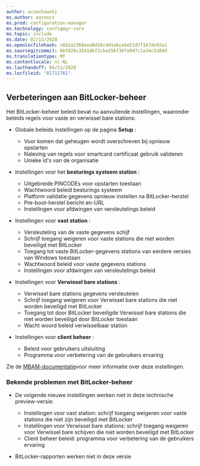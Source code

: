 ```yaml
---
author: aczechowski
ms.author: aaroncz
ms.prod: configuration-manager
ms.technology: configmgr-core
ms.topic: include
ms.date: 02/13/2020
ms.openlocfilehash: c682a2368eea8d16c4d1abce6e51d7f167de92e1
ms.sourcegitcommit: bbf820c35414bf2cba356f30fe047c1a34c5384d
ms.translationtype: MT
ms.contentlocale: nl-NL
ms.lasthandoff: 04/21/2020
ms.locfileid: "81711761"
---
```

## <a name="improvements-to-bitlocker-management"></a><a name="bkmk_bitlocker"></a>Verbeteringen aan BitLocker-beheer

<!--5925683-->

Het BitLocker-beheer beleid bevat nu aanvullende instellingen, waaronder beleids regels voor vaste en verwissel bare stations:

- Globale beleids instellingen op de pagina **Setup** :

  - Voor komen dat geheugen wordt overschreven bij opnieuw opstarten
  - Naleving van regels voor smartcard certificaat gebruik valideren
  - Unieke id's van de organisatie

- Instellingen voor het **besturings systeem station** :

  - Uitgebreide PINCODEs voor opstarten toestaan
  - Wachtwoord beleid besturings systeem
  - Platform validatie gegevens opnieuw instellen na BitLocker-herstel
  - Pre-boot-herstel bericht en-URL
  - Instellingen voor afdwingen van versleutelings beleid

- Instellingen voor **vast station** :

  - Versleuteling van de vaste gegevens schijf
  - Schrijf toegang weigeren voor vaste stations die niet worden beveiligd met BitLocker
  - Toegang tot vaste BitLocker-gegevens stations van eerdere versies van Windows toestaan
  - Wachtwoord beleid voor vaste gegevens stations
  - Instellingen voor afdwingen van versleutelings beleid

- Instellingen voor **Verwissel bare stations** :

  - Verwissel bare stations gegevens versleutelen
  - Schrijf toegang weigeren voor Verwissel bare stations die niet worden beveiligd met BitLocker
  - Toegang tot door BitLocker beveiligde Verwissel bare stations die niet worden beveiligd door BitLocker toestaan
  - Wacht woord beleid verwisselbaar station

- Instellingen voor **client beheer** :

  - Beleid voor gebruikers uitsluiting
  - Programma voor verbetering van de gebruikers ervaring

Zie de [MBAM-documentatie](https://docs.microsoft.com/microsoft-desktop-optimization-pack/mbam-v25/planning-for-mbam-25-group-policy-requirements)voor meer informatie over deze instellingen.

### <a name="bitlocker-management-known-issues"></a>Bekende problemen met BitLocker-beheer

- De volgende nieuwe instellingen werken niet in deze technische preview-versie:

  - Instellingen voor vast station: schrijf toegang weigeren voor vaste stations die niet zijn beveiligd met BitLocker
  - Instellingen voor Verwissel bare stations: schrijf toegang weigeren voor Verwissel bare schijven die niet worden beveiligd met BitLocker
  - Client beheer beleid: programma voor verbetering van de gebruikers ervaring

- BitLocker-rapporten werken niet in deze versie
